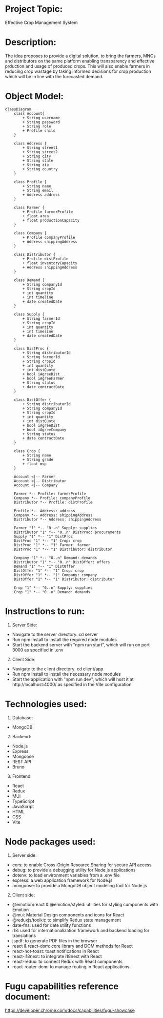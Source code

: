 # Project Topic: 
Effective Crop Management System

# Description:
The idea proposes to provide a digital solution, to bring the farmers, MNCs and distributors on the same platform enabling transparency and effective prduction and usage of produced crops. This will also enable farmers in reducing crop wastage by taking informed decisions for crop production which will be in line with the forecasted demand.

# Object Model:
```mermaid
classDiagram
    class Account{
        + String username
        + String password
        + String role
        + Profile child
    }
 
    class Address {
        + String street1
        + String street2
        + String city
        + String state
        + String zip
        + String country
    }

    class Profile {
        + String name
        + String email
        + Address address
    }
 
    class Farmer {
        + Profile farmerProfile
        + float area
        + float productionCapacity
    }
 
    class Company {
        + Profile companyProfile
	    + Address shippingAddress
    }
 
    class Distributor {
        + Profile distProfile
        + float inventoryCapacity
	    + Address shippingAddress
    }
 
    class Demand {
        + String companyId
        + String cropId
        + int quantity
        + int timeline
        + date createdDate
    }
 
    class Supply {
        + String farmerId
        + String cropId
        + int quantity
        + int timeline
	    + date createdDate
    }
 
    class DistProc {
        + String distributorId
        + String farmerId
        + String cropId
        + int quantity
	    + int distQuote
	    + bool iAgreeDist
        + bool iAgreeFarmer
        + String status
        + date contractDate
    }
 
    class DistOffer {
        + String distributorId
        + String companyId
        + String cropId
        + int quantity
	    + int distQuote
	    + bool iAgreeDist
        + bool iAgreeCompany
        + String status
        + date contractDate
    }
 
    class Crop {
        + String name
        + String grade
        + float msp
    }
 
    Account <|-- Farmer
    Account <|-- Distributor
    Account <|-- Company

    Farmer *-- Profile: farmerProfile
    Company *-- Profile: companyProfile
    Distributor *-- Profile: distProfile

    Profile *-- Address: address
    Company *-- Address: shippingAddress
    Distributor *-- Address: shippingAddress

    Farmer "1" *-- "0..n" Supply: supplies
    Distributor "1" *-- "0..n" DistProc: procurements
    Supply "1" *-- "1" DistProc
    DistProc "1" *-- "1" Crop: crop
    DistProc "1" *-- "1" Farmer: farmer
    DistProc "1" *-- "1" Distributor: distributor

    Company "1" *-- "0..n" Demand: demands
    Distributor "1" *-- "0..n" DistOffer: offers
    Demand "1" *-- "1" DistOffer
    DistOffer "1" *-- "1" Crop: crop
    DistOffer "1" *-- "1" Company: company
    DistOffer "1" *-- "1" Distributor: distributor
 
    Crop "1" *-- "0..n" Supply: supplies
    Crop "1" *-- "0..n" Demand: demands
```

# Instructions to run:
1. Server Side:
- Navigate to the server directory: cd server
- Run npm install to install the required node modules
- Start the backend server with "npm run start", which will run on port 3000 as specified in .env

2. Client Side:
- Navigate to the client directory: cd client/app
- Run npm install to install the necessary node modules
- Start the application with "npm run dev", which will host it at http://localhost:4000/ as specified in the Vite configuration

# Technologies used:
1. Database:
- MongoDB

2. Backend:
- Node.js
- Express
- Mongoose
- REST API
- Bruno

3. Frontend:
- React
- Redux
- MUI
- TypeScript
- JavaScript
- HTML
- CSS
- Vite

# Node packages used:
1. Server side:
- cors: to enable Cross-Origin Resource Sharing for secure API access
- debug: to provide a debugging utility for Node.js applications
- dotenv: to load environment variables from a .env file
- express: a web application framework for Node.js
- mongoose: to provide a MongoDB object modeling tool for Node.js

2. Client side:
- @emotion/react & @emotion/styled: utilities for styling components with Emotion
- @mui: Material Design components and icons for React
- @reduxjs/toolkit: to simplify Redux state management
- date-fns: used for date utility functions
- i18: used for internationalization framework and backend loading for translations
- jspdf: to generate PDF files in the browser
- react & react-dom: core library and DOM methods for React
- react-hot-toast: toast notifications in React
- react-i18next: to integrate i18next with React
- react-redux: to connect Redux with React components
- react-router-dom: to manage routing in React applications

# Fugu capabilities reference document:
  https://developer.chrome.com/docs/capabilities/fugu-showcase
